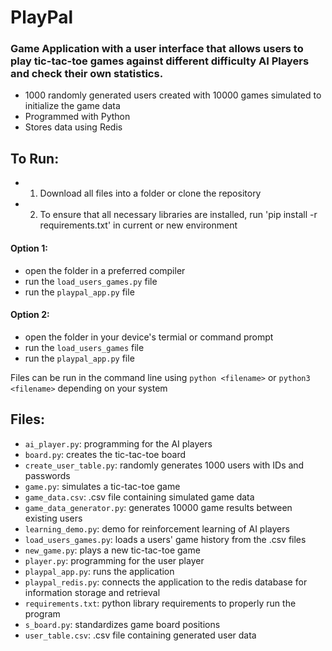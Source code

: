 # PlayPal
### Game Application with a user interface that allows users to play tic-tac-toe games against different difficulty AI Players and check their own statistics.
- 1000 randomly generated users created with 10000 games simulated to initialize the game data
- Programmed with Python
- Stores data using Redis
## To Run:
- 1. Download all files into a folder or clone the repository
- 2. To ensure that all necessary libraries are installed, run 'pip install -r requirements.txt' in current or new environment
#### Option 1:
- open the folder in a preferred compiler
- run the `load_users_games.py` file
- run the `playpal_app.py` file 
#### Option 2:
- open the folder in your device's termial or command prompt
- run the `load_users_games` file
- run the `playpal_app.py` file

Files can be run in the command line using `python <filename>` or `python3 <filename>` depending on your system

## Files:
- `ai_player.py`: programming for the AI players 
- `board.py`: creates the tic-tac-toe board
- `create_user_table.py`: randomly generates 1000 users with IDs and passwords
- `game.py`: simulates a tic-tac-toe game
- `game_data.csv`: .csv file containing simulated game data
- `game_data_generator.py`: generates 10000 game results between existing users
- `learning_demo.py`: demo for reinforcement learning of AI players
- `load_users_games.py`: loads a users' game history from the .csv files
- `new_game.py`: plays a new tic-tac-toe game
- `player.py`: programming for the user player 
- `playpal_app.py`: runs the application
- `playpal_redis.py`: connects the application to the redis database for information storage and retrieval
- `requirements.txt`: python library requirements to properly run the program
- `s_board.py`: standardizes game board positions
- `user_table.csv`: .csv file containing generated user data
